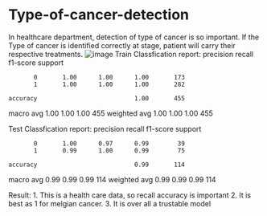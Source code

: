 # Type-of-cancer-detection
In healthcare department, detection of type of cancer is so important. If the Type of cancer is identified correctly at stage, patient will carry their respective treatments.
![image](https://user-images.githubusercontent.com/88655094/136195085-b86e5900-0274-41f0-b0a1-5496a8181d3f.png)
Train Classfication report:
              precision    recall  f1-score   support

           0       1.00      1.00      1.00       173
           1       1.00      1.00      1.00       282

    accuracy                           1.00       455
   macro avg       1.00      1.00      1.00       455
weighted avg       1.00      1.00      1.00       455

Test Classfication report:
              precision    recall  f1-score   support

           0       1.00      0.97      0.99        39
           1       0.99      1.00      0.99        75

    accuracy                           0.99       114
   macro avg       0.99      0.99      0.99       114
weighted avg       0.99      0.99      0.99       114


Result: 1. This is a health care data, so recall accuracy is important
2. It is best as 1 for melgian cancer.
3. It is over all a trustable model
